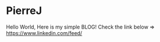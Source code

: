 # PierreJ
Hello World,
Here is my simple BLOG! 
Check the link below => https://www.linkedin.com/feed/

